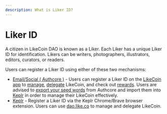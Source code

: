 ```yaml
---
description: What is Liker ID?
---
```


# Liker ID

A citizen in LikeCoin DAO is known as a Liker. Each Liker has a unique Liker ID for identification. Likers can be writers, photographers, illustrators, editors, curators, or readers.

Users can register a Liker ID using either of these two mechanisms:

* [Email/Social ( Authcore )](register/) - Users can register a Liker ID on the [LikeCoin app](https://liker.land/getapp) to [manage](../../general-guides/wallet/like-pay.md), [delegate](../../general-guides/stake/delegation-of-likecoin/) LikeCoin, and check out [rewards](../creatortools/rewards.md). Users are advised to [export your seed words](register/export-seed-words.md) from Authcore and import them into [Keplr](../../general-guides/wallet/keplr/) in order to manage their LikeCoin effectively.
* [Keplr](register-with-keplr.md) - Register a Liker ID via the Keplr Chrome/Brave browser extension. Users can use [dao.like.co](https://dao.like.co/) to manage and delegate LikeCoin.
